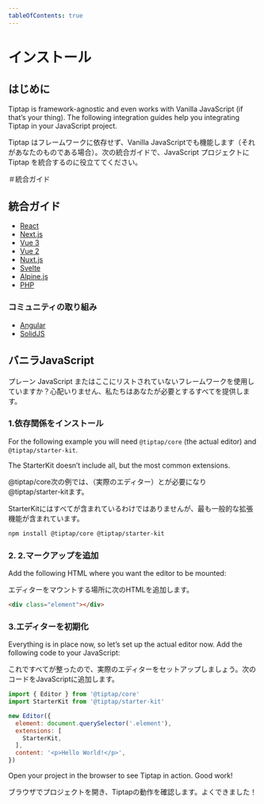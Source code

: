 ```yaml
---
tableOfContents: true
---
```


# インストール

## はじめに

Tiptap is framework-agnostic and even works with Vanilla JavaScript (if that’s your thing). The following integration guides help you integrating Tiptap in your JavaScript project.

Tiptap はフレームワークに依存せず、Vanilla JavaScriptでも機能します（それがあなたのものである場合）。次の統合ガイドで、JavaScript プロジェクトに Tiptap を統合するのに役立ててください。

＃統合ガイド

## 統合ガイド
<!-- * [CDN](/installation/cdn) -->
* [React](/installation/react)
* [Next.js](/installation/nextjs)
* [Vue 3](/installation/vue3)
* [Vue 2](/installation/vue2)
* [Nuxt.js](/installation/nuxt)
* [Svelte](/installation/svelte)
* [Alpine.js](/installation/alpine)
* [PHP](/installation/php)

### コミュニティの取り組み

* [Angular](https://github.com/sibiraj-s/ngx-tiptap)
* [SolidJS](https://github.com/LXSMNSYC/solid-tiptap)

## バニラJavaScript

<!-- You are using plain JavaScript or a framework that is not listed here? No worries, we provide everything you need. -->

プレーン JavaScript またはここにリストされていないフレームワークを使用していますか？心配いりません、私たちはあなたが必要とするすべてを提供します。

### 1.依存関係をインストール

For the following example you will need `@tiptap/core` (the actual editor) and `@tiptap/starter-kit`.

The StarterKit doesn’t include all, but the most common extensions.

@tiptap/core次の例では、（実際のエディター）とが必要になり@tiptap/starter-kitます。

StarterKitにはすべてが含まれているわけではありませんが、最も一般的な拡張機能が含まれています。

```bash
npm install @tiptap/core @tiptap/starter-kit
```

### 2. 2.マークアップを追加

Add the following HTML where you want the editor to be mounted:

エディターをマウントする場所に次のHTMLを追加します。

```html
<div class="element"></div>
```

### 3.エディターを初期化

Everything is in place now, so let’s set up the actual editor now. Add the following code to your JavaScript:

これですべてが整ったので、実際のエディターをセットアップしましょう。次のコードをJavaScriptに追加します。

```js
import { Editor } from '@tiptap/core'
import StarterKit from '@tiptap/starter-kit'

new Editor({
  element: document.querySelector('.element'),
  extensions: [
    StarterKit,
  ],
  content: '<p>Hello World!</p>',
})
```

Open your project in the browser to see Tiptap in action. Good work!

ブラウザでプロジェクトを開き、Tiptapの動作を確認します。よくできました！
